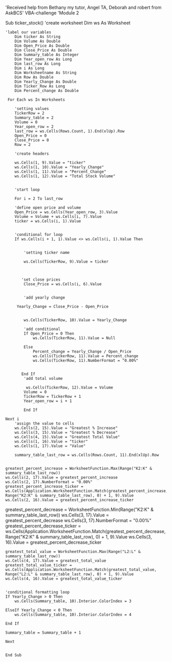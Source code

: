 'Received help from Bethany my tutor, Angel TA, Deborah and robert from AskBCS'
VBA-challenge
'Module 2 

Sub ticker_stock()
    'create worksheet
    Dim ws As Worksheet
    
    'label our variables
        Dim ticker As String
        Dim Volume As Double
        Dim Open_Price As Double
        Dim Close_Price As Double
        Dim Summary_table As Integer
        Dim Year_open_row As Long
        Dim last_row As Long
        Dim i As Long
        Dim Worksheetname As String
        Dim Row As Double
        Dim Yearly_Change As Double
        Dim Ticker_Row As Long
        Dim Percent_change As Double
        
     For Each ws In Worksheets
      
        'setting values
        TickerRow = 2
        Summary_table = 2
        Volume = 0
        Year_open_row = 2
        last_row = ws.Cells(Rows.Count, 1).End(xlUp).Row
        Open_Price = 0
        Close_Price = 0
        Row = 2
        
        'create headers

        ws.Cells(1, 9).Value = "ticker"
        ws.Cells(1, 10).Value = "Yearly_Change"
        ws.Cells(1, 11).Value = "Percent_Change"
        ws.Cells(1, 12).Value = "Total Stock Volume"
       
        
        'start loop
        
        For i = 2 To last_row
        
        'define open price and volume
        Open_Price = ws.Cells(Year_open_row, 3).Value
        Volume = Volume + ws.Cells(i, 7).Value
        ticker = ws.Cells(i, 1).Value
        
        
        'conditional for loop
        If ws.Cells(i + 1, 1).Value <> ws.Cells(i, 1).Value Then
        
                        
            'setting ticker name
                       
            ws.Cells(TickerRow, 9).Value = ticker
            
        
        
           'set close prices
            Close_Price = ws.Cells(i, 6).Value
           
            
            'add yearly change
            
         Yearly_Change = Close_Price - Open_Price
        
        
            ws.Cells(TickerRow, 10).Value = Yearly_Change
            
            'add conditional
            If Open_Price = 0 Then
                ws.Cells(TickerRow, 11).Value = Null
                          
            Else
                Percent_change = Yearly_Change / Open_Price
                ws.Cells(TickerRow, 11).Value = Percent_change
                ws.Cells(TickerRow, 11).NumberFormat = "0.00%"
                
              
           End If
            'add total volume
            
             ws.Cells(TickerRow, 12).Value = Volume
            Volume = 0
            TickerRow = TickerRow + 1
            Year_open_row = i + 1
            
            End If
            
    Next i
        'assign the value to cells
        ws.Cells(2, 15).Value = "Greatest % Increase"
        ws.Cells(3, 15).Value = "Greatest % Decrease"
        ws.Cells(4, 15).Value = "Greatest Total Value"
        ws.Cells(1, 16).Value = "ticker"
        ws.Cells(1, 17).Value = "Value"
        
        summary_table_last_row = ws.Cells(Rows.Count, 11).End(xlUp).Row
        
     
    greatest_percent_increase = WorksheetFunction.Max(Range("K2:K" & summary_table_last_row))
    ws.Cells(2, 17).Value = greatest_percent_increase
    ws.Cells(2, 17).NumberFormat = "0.00%"
    greatest_percent_increase_ticker = ws.Cells(Application.WorksheetFunction.Match(greatest_percent_increase, Range("K2:K" & summary_table_last_row), 0) + 1, 9).Value
    ws.Cells(2, 16).Value = greatest_percent_increase_ticker
    
    
   greatest_percent_decrease = WorksheetFunction.Min(Range("K2:K" & summary_table_last_row))
    ws.Cells(3, 17).Value = greatest_percent_decrease
    ws.Cells(3, 17).NumberFormat = "0.00%"
   greatest_percent_decrease_ticker = ws.Cells(Application.WorksheetFunction.Match(greatest_percent_decrease, Range("K2:K" & summary_table_last_row), 0) + 1, 9).Value
    ws.Cells(3, 16).Value = greatest_percent_decrease_ticker
   

    greatest_total_value = WorksheetFunction.Max(Range("L2:L" & summary_table_last_row))
    ws.Cells(4, 17).Value = greatest_total_value
    greatest_total_value_ticker = ws.Cells(Application.WorksheetFunction.Match(greatest_total_value, Range("L2:L" & summary_table_last_row), 0) + 1, 9).Value
    ws.Cells(4, 16).Value = greatest_total_value_ticker
    
    
    'conditional formatting loop
    If Yearly_Change > 0 Then
        ws.Cells(Summary_table, 10).Interior.ColorIndex = 3
        
    ElseIf Yearly_Change < 0 Then
        ws.Cells(Summary_table, 10).Interior.ColorIndex = 4
        
    End If
    
    Summary_table = Summary_table + 1
    
    Next
    
            
    End Sub
    
    

